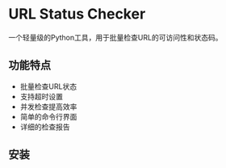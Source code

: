 # URL Status Checker

一个轻量级的Python工具，用于批量检查URL的可访问性和状态码。

## 功能特点
- 批量检查URL状态
- 支持超时设置
- 并发检查提高效率
- 简单的命令行界面
- 详细的检查报告

## 安装
